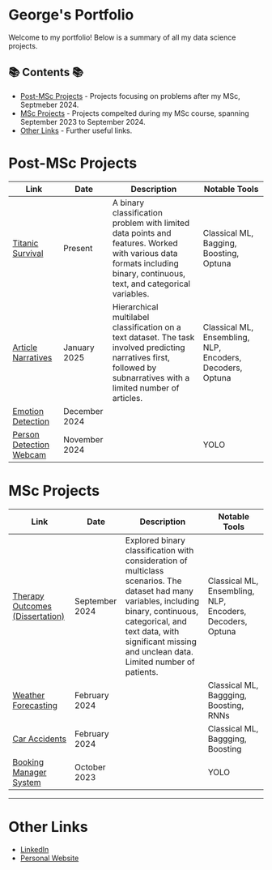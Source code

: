 # George's Portfolio

Welcome to my portfolio! Below is a summary of all my data science projects.

## 📚 Contents 📚
- [Post-MSc Projects](#post-msc-projects) - Projects focusing on problems after my MSc, Septmeber 2024.
- [MSc Projects](#msc-projects) - Projects compelted during my MSc course, spanning September 2023 to September 2024.
- [Other Links](#other-links) - Further useful links.

# Post-MSc Projects

| Link | Date | Description | Notable Tools | 
|---|---|---|---|
| [Titanic Survival](https://github.com/georgesnape01/titanic-survival) | Present | A binary classification problem with limited data points and features. Worked with various data formats including binary, continuous, text, and categorical variables. | Classical ML, Bagging, Boosting, Optuna |
| [Article Narratives](https://github.com/georgesnape01/article-narratives) | January 2025 | Hierarchical multilabel classification on a text dataset. The task involved predicting narratives first, followed by subnarratives with a limited number of articles. | Classical ML, Ensembling, NLP, Encoders, Decoders, Optuna |
| [Emotion Detection](https://github.com/georgesnape01/emotion-detection) | December 2024 |  |  |
| [Person Detection Webcam](https://github.com/georgesnape01/person-detection-webcam) | November 2024 |  | YOLO |

# MSc Projects

| Link | Date | Description | Notable Tools | 
|---|---|---|---|
| [Therapy Outcomes (Dissertation)](https://github.com/georgesnape01/therapy-outcomes) | September 2024 | Explored binary classification with consideration of multiclass scenarios. The dataset had many variables, including binary, continuous, categorical, and text data, with significant missing and unclean data. Limited number of patients. | Classical ML, Ensembling, NLP, Encoders, Decoders, Optuna |
| [Weather Forecasting](https://github.com/georgesnape01/weather-forecasting) | February 2024 |  | Classical ML, Baggging, Boosting, RNNs |
| [Car Accidents](https://github.com/georgesnape01/car-accidents) | February 2024 |  | Classical ML, Baggging, Boosting |
| [Booking Manager System](https://github.com/georgesnape01/booking-manager-system) | October 2023 |  | YOLO |

***

# Other Links

- [LinkedIn](https://www.linkedin.com/in/george-a-snape/)
- [Personal Website](https://georgesnape01.github.io./index.html)
